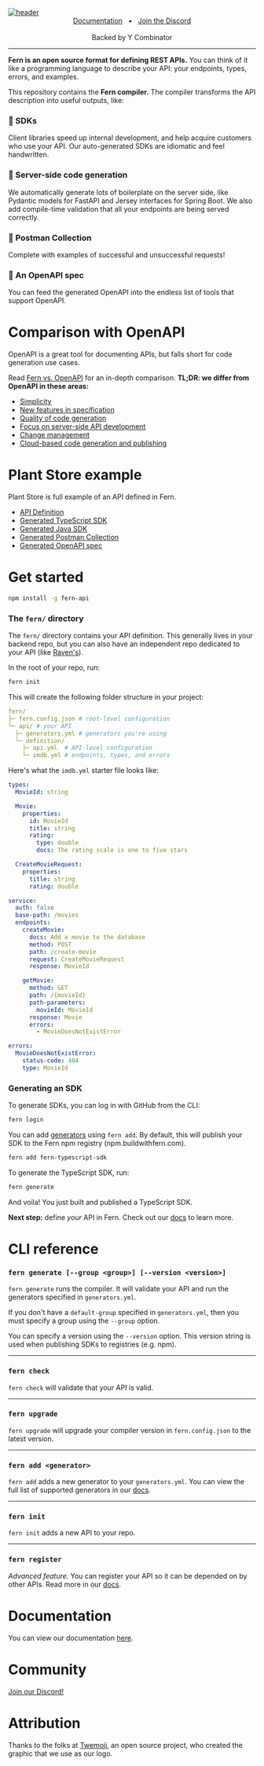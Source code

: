 <a href="https://www.buildwithfern.com/">
  <img src="header.png" alt="header" />
</a>

<div align="center">
  <a href="https://docs.buildwithfern.com/intro" alt="documentation">Documentation</a>
  <span>&nbsp;&nbsp;•&nbsp;&nbsp;</span>
  <a href="https://discord.com/invite/JkkXumPzcG" alt="discord">Join the Discord</a>
</div>

<br />

<div align="center">
Backed by Y Combinator
</div>

---

**Fern is an open source format for defining REST APIs.**
You can think of it like a programming language to describe
your API: your endpoints, types, errors, and examples.

This repository contains the **Fern compiler.** The compiler transforms the API description into useful outputs, like:

### 🌿 SDKs

Client libraries speed up internal development, and help acquire customers who use your API. Our auto-generated SDKs are idiomatic and feel handwritten.

### 🌿 Server-side code generation

We automatically generate lots of boilerplate on the server side, like Pydantic models for FastAPI and Jersey interfaces for Spring Boot. We also add compile-time validation that all your endpoints are being served correctly.

### 🌿 Postman Collection

Complete with examples of successful and unsuccessful requests!

### 🌿 An OpenAPI spec

You can feed the generated OpenAPI into the endless list of tools that support OpenAPI.

# Comparison with OpenAPI

OpenAPI is a great tool for documenting APIs, but falls short for code generation use cases.

Read [Fern vs. OpenAPI](https://docs.buildwithfern.com/comparison-with-openapi)
for an in-depth comparison. **TL;DR: we differ from OpenAPI in these areas:**

- [Simplicity](https://docs.buildwithfern.com/comparison-with-openapi#simplicity)
- [New features in specification](https://docs.buildwithfern.com/comparison-with-openapi#new-features-in-specification)
- [Quality of code generation](https://docs.buildwithfern.com/comparison-with-openapi#quality-of-code-generation)
- [Focus on server-side API development](https://docs.buildwithfern.com/comparison-with-openapi#focus-on-server-side-api-development)
- [Change management](https://docs.buildwithfern.com/comparison-with-openapi#change-management)
- [Cloud-based code generation and publishing](https://docs.buildwithfern.com/comparison-with-openapi#cloud-based-code-generation-and-publishing)

# Plant Store example

Plant Store is full example of an API defined in Fern.

- [API Definition](https://github.com/fern-api/plantstore-api)
- [Generated TypeScript SDK](https://github.com/fern-api/plantstore-node)
- [Generated Java SDK](https://github.com/fern-api/plantstore-java)
- [Generated Postman Collection](https://github.com/fern-api/plantstore-postman)
- [Generated OpenAPI spec](https://github.com/fern-api/plantstore-openapi)

# Get started

```bash
npm install -g fern-api
```

### The `fern/` directory

The `fern/` directory contains your API definition. This generally lives in your
backend repo, but you can also have an independent repo dedicated to your API (like [Raven's](https://github.com/ravenappdev/raven-api)).

In the root of your repo, run:

```bash
fern init
```

This will create the following folder structure in your project:

```yaml
fern/
├─ fern.config.json # root-level configuration
└─ api/ # your API
  ├─ generators.yml # generators you're using
  └─ definition/
    ├─ api.yml  # API-level configuration
    └─ imdb.yml # endpoints, types, and errors
```

Here's what the `imdb.yml` starter file looks like:

```yaml
types:
  MovieId: string

  Movie:
    properties:
      id: MovieId
      title: string
      rating:
        type: double
        docs: The rating scale is one to five stars

  CreateMovieRequest:
    properties:
      title: string
      rating: double

service:
  auth: false
  base-path: /movies
  endpoints:
    createMovie:
      docs: Add a movie to the database
      method: POST
      path: /create-movie
      request: CreateMovieRequest
      response: MovieId

    getMovie:
      method: GET
      path: /{movieId}
      path-parameters:
        movieId: MovieId
      response: Movie
      errors:
        - MovieDoesNotExistError

errors:
  MovieDoesNotExistError:
    status-code: 404
    type: MovieId
```

### Generating an SDK

To generate SDKs, you can log in with GitHub from the CLI:

```bash
fern login
```

You can add [generators](compiler/generators) using `fern add`. By default, this
will publish your SDK to the Fern npm registry (npm.buildwithfern.com).

```bash
fern add fern-typescript-sdk
```

To generate the TypeScript SDK, run:

```bash
fern generate
```

And voila! You just built and published a TypeScript SDK.

**Next step:** define _your_ API in Fern. Check out our [docs](https://docs.buildwithfern.com/definition) to learn more.

# CLI reference

### `fern generate [--group <group>] [--version <version>]`

`fern generate` runs the compiler. It will validate your API and run the
generators specified in `generators.yml`.

If you don't have a `default-group` specified in `generators.yml`, then you must
specify a group using the `--group` option.

You can specify a version using the `--version` option. This version string is
used when publishing SDKs to registries (e.g. npm).

---

### `fern check`

`fern check` will validate that your API is valid.

---

### `fern upgrade`

`fern upgrade` will upgrade your compiler version in `fern.config.json` to the
latest version.

---

### `fern add <generator>`

`fern add` adds a new generator to your `generators.yml`. You can view the full
list of supported generators in our [docs](https://docs.buildwithfern.com/compiler/generators).

---

### `fern init`

`fern init` adds a new API to your repo.

---

### `fern register`

_Advanced feature._ You can register your API so it can be depended on by other
APIs. Read more in our [docs](https://docs.buildwithfern.com/advanced/depending-on-other-apis).

# Documentation

You can view our documentation [here](https://docs.buildwithfern.com).

# Community

[Join our Discord!](https://discord.com/invite/JkkXumPzcG)

# Attribution

Thanks to the folks at [Twemoji](https://twemoji.twitter.com), an open source project, who created the graphic that we use as our logo.
